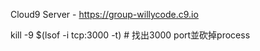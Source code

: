 Cloud9 Server - https://group-willycode.c9.io

kill -9 $(lsof -i tcp:3000 -t) # 找出3000 port並砍掉process